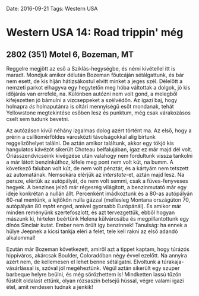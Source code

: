 Date: 2016-09-21
Tags: Western USA

# Western USA 14: Road trippin' még

## 2802 (351) Motel 6, Bozeman, MT

Reggelre megjött az eső a Sziklás-hegységbe, és némi kivétellel itt is maradt. Mondjuk amikor délután Bozeman főutcáján sétálgattunk, és bár nem esett, de kis híján hátizsákostul elvitt minket a jeges szél. Délelőtt a nemzeti parkot elhagyva egy hegytetőn meg hóba váltottak a dolgok, jó kis időjárás van errefelé, na. Különben autózni nem volt gond, a melegből kifejezetten jó bámulni a vízcseppeket a szélvédőn. Az igazi baj, hogy holnapra *és* holnaputánra is oltári mennyiségű esőt mondanak, tehát Yellowstone megtekintése esőben lesz és punktum, még csak várakozásos cselt sem tudunk bevetni.

Az autózáson kívül néhány izgalmas dolog azért történt ma. Az első, hogy a prérin a csilliómérföldes városközti távolságokkal alig bírtunk reggelizőhelyet találni. De aztán amikor találtunk, akkor egy tökjó kis hangulatos kávézót sikerült Choteau belfalujában, igaz ez már majd dél volt. Óriásszendvicseink kivégzése után valahogy nem fordultunk vissza tankolni a már látott benzinkúthoz, kifele meg pont nem volt kút, na bumm. A következő faluban volt kút, de nem volt pénztár, és a kártyám nem tetszett az automatának. Nemsokára elérjük az *interstate*-et, aztán majd lesz. Na persze, elértük az autópályát, de nem volt semmi, csak a füves-fenyveses hegyek. A benzines jelző már régesrég világított, a benzinmutató már egy ideje konkrétan a nullán állt. Percenként imádkoztunk és a 80-as autópályán 60-nal mentünk, a lejtőkön nulla gázzal (mellesleg Montana országúton 70, autópályán 80 *mph*t enged, amivel gyorsabb Európánál). És amikor már minden reményünk szertefoszlott, és azt tervezgettük, ebből hogyan mászunk ki, hirtelen beértünk Helena külvárosába és megpillantottunk egy dínós Sinclair kutat. Ember nem örült így benzinnek! Tanulság: ha ennek a hülye Jeepnek a kicsi tankja eléri a felet, tele kell rakni az első adandó alkalommal!

Ezután már Bozeman következett, amiről azt a tippet kaptam, hogy túrázós hippiváros, akárcsak Boulder, Coloradóban négy évvel ezelőtt. Na annyira azért nem, de kellemesen el lehet benne sétálgatni. Elvoltunk a túrakaja-vásárlással is, szóval jól megéheztünk. Végül aztán sikerült egy szuper barbeque helyre beülni, és még sörözhettem is! Mindketten lassú tűzön füstölt oldalast ettünk, olyan rózsaszín belsejű hússal, végre valami igazi étel, amit rendesen tudnak a jenkik!